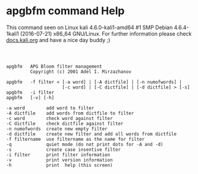 # apgbfm command Help

 This command seen on Linux kali 4.6.0-kali1-amd64 #1 SMP Debian 4.6.4-1kali1 (2016-07-21) x86_64 GNU/Linux. For further information please check [docs.kali.org](docs.kali.org) and have a nice day buddy ;) 

~~~



apgbfm   APG Bloom filter management
         Copyright (c) 2001 Adel I. Mirzazhanov

apgbfm   -f filter < [-a word] | [-A dictfile] | [-n numofwords] |
                     [-c word] | [-C dictfile] | [-d dictfile] > [-s]
apgbfm   -i filter
apgbfm   [-v] [-h]

-a word        add word to filter
-A dictfile    add words from dictfile to filter
-c word        check word against filter
-C dictfile    check dictfile against filter
-n numofwords  create new empty filter
-d dictfile    create new filter and add all words from dictfile
-f filtername  use filtername as the name for filter
-q             quiet mode (do not print dots for -A and -d)
-s             create case insentive filter
-i filter      print filter information
-v             print version information
-h             print  help (this screen)

~~~
